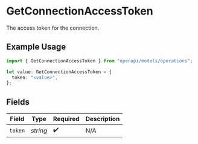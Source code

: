 # GetConnectionAccessToken

The access token for the connection.

## Example Usage

```typescript
import { GetConnectionAccessToken } from "openapi/models/operations";

let value: GetConnectionAccessToken = {
  token: "<value>",
};
```

## Fields

| Field              | Type               | Required           | Description        |
| ------------------ | ------------------ | ------------------ | ------------------ |
| `token`            | *string*           | :heavy_check_mark: | N/A                |